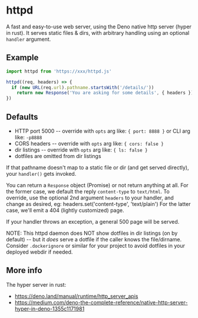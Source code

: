 # httpd
A fast and easy-to-use web server, using the Deno native http server (hyper in rust).
It serves static files & dirs, with arbitrary handling using an optional `handler` argument.

## Example
```js
import httpd from 'https://xxx/httpd.js'

httpd((req, headers) => {
  if (new URL(req.url).pathname.startsWith('/details/'))
    return new Response('You are asking for some details', { headers })
})
```

## Defaults
- HTTP port 5000 -- override with `opts` arg like: `{ port: 8888 }` or CLI arg like: `-p8888`
- CORS headers   -- override with `opts` arg like: `{ cors: false }`
- dir listings   -- override with `opts` arg like: `{ ls: false }`
- dotfiles are omitted from dir listings

If that pathname doesn't map to a static file or dir (and get served directly), your
`handler()` gets invoked.

You can return a `Response` object (Promise) or not return anything at all.
For the former case, we default the reply `content-type` to `text/html`.
  To override, use the optional 2nd argument `headers` to your handler, and change as desired, eg:
    headers.set('content-type', 'text/plain')
For the latter case, we'll emit a 404 (lightly customized) page.

If your handler throws an exception, a general 500 page will be served.

NOTE: This httpd daemon does NOT show dotfiles in dir listings (on by default) -- but it *does*
      serve a dotfile if the caller knows the file/dirname.  Consider `.dockerignore` or similar
      for your project to avoid dotfiles in your deployed webdir if needed.


## More info
The hyper server in rust:
- https://deno.land/manual/runtime/http_server_apis
- https://medium.com/deno-the-complete-reference/native-http-server-hyper-in-deno-1355c1171981
